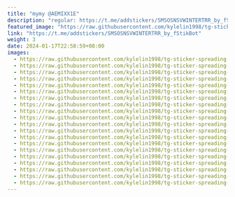 ```yaml
---
title: "mymy @AEMIXX1E"
description: "regular: https://t.me/addstickers/SMSOSNSVWINTERTRR_by_fStikBot"
featured_image: "https://raw.githubusercontent.com/kylelin1998/tg-sticker-spreading-worldwide-images/main/img/4022ce6b-7f10-41f9-8022-8983a73d4012.jpg"
link: "https://t.me/addstickers/SMSOSNSVWINTERTRR_by_fStikBot"
weight: 3
date: 2024-01-17T22:58:59+08:00
images:
  - https://raw.githubusercontent.com/kylelin1998/tg-sticker-spreading-worldwide-images/main/img/4022ce6b-7f10-41f9-8022-8983a73d4012.jpg
  - https://raw.githubusercontent.com/kylelin1998/tg-sticker-spreading-worldwide-images/main/img/a58df012-de7e-4f0a-8fc3-1f4cb085561a.jpg
  - https://raw.githubusercontent.com/kylelin1998/tg-sticker-spreading-worldwide-images/main/img/40f5ceac-41e4-4200-bb96-260a7228bb37.jpg
  - https://raw.githubusercontent.com/kylelin1998/tg-sticker-spreading-worldwide-images/main/img/95faea11-9538-40b0-adcb-48dfc85a7bf1.jpg
  - https://raw.githubusercontent.com/kylelin1998/tg-sticker-spreading-worldwide-images/main/img/48a9bce7-cec5-48f7-b37a-f1a2ee33de38.jpg
  - https://raw.githubusercontent.com/kylelin1998/tg-sticker-spreading-worldwide-images/main/img/c781cd14-9a3c-423d-9042-9150ab8da79e.jpg
  - https://raw.githubusercontent.com/kylelin1998/tg-sticker-spreading-worldwide-images/main/img/dd605985-5a76-4a7e-aceb-4b5365e1c10c.jpg
  - https://raw.githubusercontent.com/kylelin1998/tg-sticker-spreading-worldwide-images/main/img/6c8babaa-e70b-4f4c-ad54-ff1360c3fcd4.jpg
  - https://raw.githubusercontent.com/kylelin1998/tg-sticker-spreading-worldwide-images/main/img/3cd29c3b-1cd2-4a5a-9412-519f2f43c2d1.jpg
  - https://raw.githubusercontent.com/kylelin1998/tg-sticker-spreading-worldwide-images/main/img/b0cd42f0-2f09-4cf7-b400-46a343620b8d.jpg
  - https://raw.githubusercontent.com/kylelin1998/tg-sticker-spreading-worldwide-images/main/img/e9acaef7-9c13-41f8-9970-92dd24df92be.jpg
  - https://raw.githubusercontent.com/kylelin1998/tg-sticker-spreading-worldwide-images/main/img/83b92ef5-d799-4359-abf2-6324a86b5ced.jpg
  - https://raw.githubusercontent.com/kylelin1998/tg-sticker-spreading-worldwide-images/main/img/947e8bd6-8c6c-44ec-bd29-0c621c411268.jpg
  - https://raw.githubusercontent.com/kylelin1998/tg-sticker-spreading-worldwide-images/main/img/df672c12-d4ba-490d-83e5-d7a0d4104077.jpg
  - https://raw.githubusercontent.com/kylelin1998/tg-sticker-spreading-worldwide-images/main/img/478d47aa-2fbc-4c5a-907d-6019d202a046.jpg
  - https://raw.githubusercontent.com/kylelin1998/tg-sticker-spreading-worldwide-images/main/img/99dd080f-1cb6-4f69-a37a-515293f9d334.jpg
  - https://raw.githubusercontent.com/kylelin1998/tg-sticker-spreading-worldwide-images/main/img/2abf2057-4db6-4cb3-8ed7-8613883ae463.jpg
  - https://raw.githubusercontent.com/kylelin1998/tg-sticker-spreading-worldwide-images/main/img/0868489e-0b6a-4d00-80c6-38ff3730a320.jpg
  - https://raw.githubusercontent.com/kylelin1998/tg-sticker-spreading-worldwide-images/main/img/38bedec7-3330-46ea-8e30-712e747f036b.jpg
  - https://raw.githubusercontent.com/kylelin1998/tg-sticker-spreading-worldwide-images/main/img/feca112f-ee84-4b64-bbe0-c88c5ba605c8.jpg
---
```


